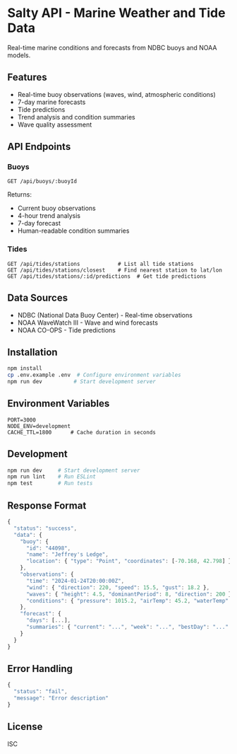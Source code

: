 # Salty API - Marine Weather and Tide Data

Real-time marine conditions and forecasts from NDBC buoys and NOAA models.

## Features

- Real-time buoy observations (waves, wind, atmospheric conditions)
- 7-day marine forecasts
- Tide predictions
- Trend analysis and condition summaries
- Wave quality assessment

## API Endpoints

### Buoys

```
GET /api/buoys/:buoyId
```

Returns:

- Current buoy observations
- 4-hour trend analysis
- 7-day forecast
- Human-readable condition summaries

### Tides

```
GET /api/tides/stations            # List all tide stations
GET /api/tides/stations/closest    # Find nearest station to lat/lon
GET /api/tides/stations/:id/predictions  # Get tide predictions
```

## Data Sources

- NDBC (National Data Buoy Center) - Real-time observations
- NOAA WaveWatch III - Wave and wind forecasts
- NOAA CO-OPS - Tide predictions

## Installation

```bash
npm install
cp .env.example .env  # Configure environment variables
npm run dev          # Start development server
```

## Environment Variables

```
PORT=3000
NODE_ENV=development
CACHE_TTL=1800      # Cache duration in seconds
```

## Development

```bash
npm run dev     # Start development server
npm run lint    # Run ESLint
npm test        # Run tests
```

## Response Format

```javascript
{
  "status": "success",
  "data": {
    "buoy": {
      "id": "44098",
      "name": "Jeffrey's Ledge",
      "location": { "type": "Point", "coordinates": [-70.168, 42.798] }
    },
    "observations": {
      "time": "2024-01-24T20:00:00Z",
      "wind": { "direction": 220, "speed": 15.5, "gust": 18.2 },
      "waves": { "height": 4.5, "dominantPeriod": 8, "direction": 200 },
      "conditions": { "pressure": 1015.2, "airTemp": 45.2, "waterTemp": 42.1 }
    },
    "forecast": {
      "days": [...],
      "summaries": { "current": "...", "week": "...", "bestDay": "..." }
    }
  }
}
```

## Error Handling

```javascript
{
  "status": "fail",
  "message": "Error description"
}
```

## License

ISC

